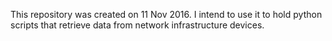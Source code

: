 This repository was created on 11 Nov 2016.  I intend to use it to hold python scripts that retrieve data from network infrastructure devices.
